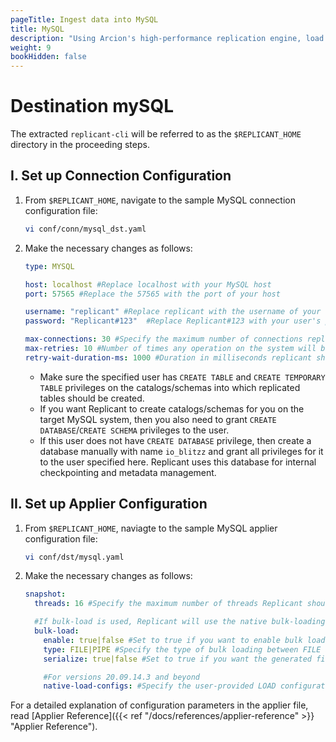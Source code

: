 ```yaml
---
pageTitle: Ingest data into MySQL
title: MySQL
description: "Using Arcion's high-performance replication engine, load data into MySQL. Securely connect with necessary permissions and enable native-fast bulk-loading."
weight: 9
bookHidden: false   
---
```

# Destination mySQL

The extracted `replicant-cli` will be referred to as the `$REPLICANT_HOME` directory in the proceeding steps.

## I. Set up Connection Configuration

1. From `$REPLICANT_HOME`, navigate to the sample MySQL connection configuration file:
    ```BASH
    vi conf/conn/mysql_dst.yaml
    ```
2. Make the necessary changes as follows:
    ```YAML
    type: MYSQL

    host: localhost #Replace localhost with your MySQL host
    port: 57565 #Replace the 57565 with the port of your host

    username: "replicant" #Replace replicant with the username of your user that connects to your MySQL server
    password: "Replicant#123"  #Replace Replicant#123 with your user's password

    max-connections: 30 #Specify the maximum number of connections replicant can open in MySQL
    max-retries: 10 #Number of times any operation on the system will be re-attempted on failures.
    retry-wait-duration-ms: 1000 #Duration in milliseconds replicant should wait before performing then next retry of a failed operation
    ```
      - Make sure the specified user has `CREATE TABLE` and `CREATE TEMPORARY TABLE` privileges on the catalogs/schemas into which replicated tables should be created.
      - If you want Replicant to create catalogs/schemas for you on the target MySQL system, then you also need to grant `CREATE DATABASE`/`CREATE SCHEMA` privileges to the user.
      - If this user does not have `CREATE DATABASE` privilege, then create a database manually with name `io_blitzz` and grant all privileges for it to the user specified here. Replicant uses this database for internal checkpointing and metadata management.  

## II. Set up Applier Configuration

1. From `$REPLICANT_HOME`, naviagte to the sample MySQL applier configuration file:
    ```BASH
    vi conf/dst/mysql.yaml
    ```
2. Make the necessary changes as follows:
    ```YAML
    snapshot:
      threads: 16 #Specify the maximum number of threads Replicant should use for writing to the target

      #If bulk-load is used, Replicant will use the native bulk-loading capabilities of the target database
      bulk-load:
        enable: true|false #Set to true if you want to enable bulk loading
        type: FILE|PIPE #Specify the type of bulk loading between FILE and PIPE
        serialize: true|false #Set to true if you want the generated files to be applied in serial/parallel fashion

        #For versions 20.09.14.3 and beyond
        native-load-configs: #Specify the user-provided LOAD configuration string which will be appended to the s3 specific LOAD SQL command
    ```

For a detailed explanation of configuration parameters in the applier file, read [Applier Reference]({{< ref "/docs/references/applier-reference" >}} "Applier Reference").

